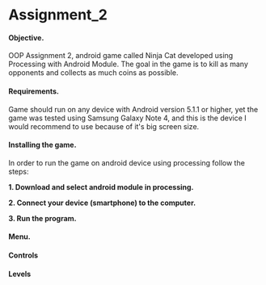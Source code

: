 # Assignment_2

#### Objective.
OOP Assignment 2, android game called Ninja Cat developed using Processing with Android Module. The goal in the game is to kill as many opponents and  collects as much coins as possible.

#### Requirements.
Game should run on any device with Android version 5.1.1 or higher, yet the game was tested using Samsung Galaxy Note 4, and this is the device I would recommend to use because of it's big screen size.

#### Installing the game.
In order to run the game on android device using processing follow the steps:

<b>1. Download and select android module in processing.</b>

<b>2. Connect your device (smartphone) to the computer.</b>

<b>3. Run the program.</b>

#### Menu.

#### Controls

#### Levels


